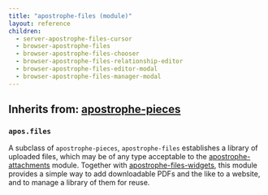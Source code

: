 ```yaml
---
title: "apostrophe-files (module)"
layout: reference
children:
  - server-apostrophe-files-cursor
  - browser-apostrophe-files
  - browser-apostrophe-files-chooser
  - browser-apostrophe-files-relationship-editor
  - browser-apostrophe-files-editor-modal
  - browser-apostrophe-files-manager-modal
---
```

## Inherits from: [apostrophe-pieces](../apostrophe-pieces/index.html)
### `apos.files`
A subclass of `apostrophe-pieces`, `apostrophe-files` establishes a library
of uploaded files, which may be of any type acceptable to the
[apostrophe-attachments](../apostrophe-attachments/index.html) module.
Together with [apostrophe-files-widgets](../apostrophe-files-widgets/index.html),
this module provides a simple way to add downloadable PDFs and the like to
a website, and to manage a library of them for reuse.


